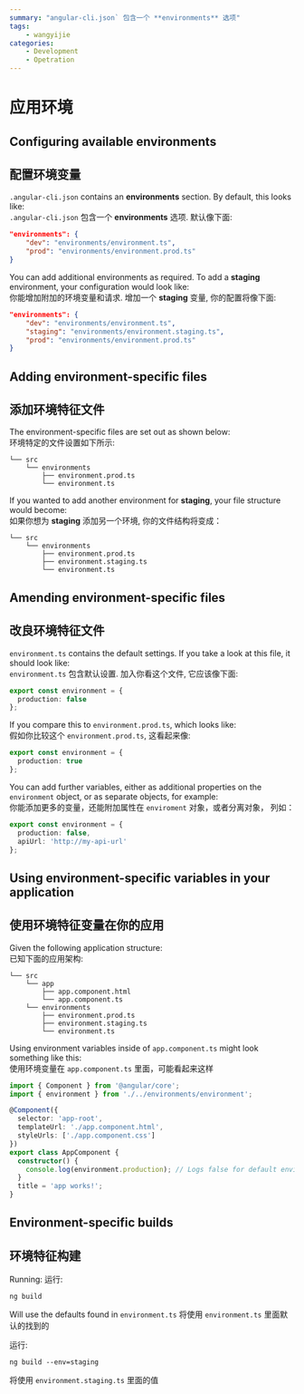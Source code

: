 ```yaml
---
summary: "angular-cli.json` 包含一个 **environments** 选项"
tags:
    - wangyijie
categories:
    - Development
    - Opetration
---
```

# 应用环境

## Configuring available environments
## 配置环境变量

`.angular-cli.json` contains an **environments** section.  By default, this looks like:  
`.angular-cli.json` 包含一个 **environments** 选项.  默认像下面:

``` json
"environments": {
    "dev": "environments/environment.ts",
    "prod": "environments/environment.prod.ts"
}
```

You can add additional environments as required.  To add a **staging** environment, your configuration would look like:  
你能增加附加的环境变量和请求.  增加一个 **staging** 变量, 你的配置将像下面:

``` json
"environments": {
    "dev": "environments/environment.ts",
    "staging": "environments/environment.staging.ts",
    "prod": "environments/environment.prod.ts"
}
```

## Adding environment-specific files
## 添加环境特征文件

The environment-specific files are set out as shown below:  
环境特定的文件设置如下所示:

```
└── src
    └── environments
        ├── environment.prod.ts
        └── environment.ts
```

If you wanted to add another environment for **staging**, your file structure would become:  
如果你想为 **staging** 添加另一个环境, 你的文件结构将变成：

```
└── src
    └── environments
        ├── environment.prod.ts
        ├── environment.staging.ts
        └── environment.ts
```

## Amending environment-specific files
## 改良环境特征文件

`environment.ts` contains the default settings.  If you take a look at this file, it should look like:  
`environment.ts` 包含默认设置.  加入你看这个文件, 它应该像下面:

``` TypeScript
export const environment = {
  production: false
};
```

If you compare this to `environment.prod.ts`, which looks like:  
假如你比较这个 `environment.prod.ts`, 这看起来像:

``` TypeScript
export const environment = {
  production: true
};
```

You can add further variables, either as additional properties on the `environment` object, or as separate objects, for example:  
你能添加更多的变量，还能附加属性在 `enviroment` 对象，或者分离对象， 列如：

``` TypeScript
export const environment = {
  production: false,
  apiUrl: 'http://my-api-url'
};
```

## Using environment-specific variables in your application 
## 使用环境特征变量在你的应用

Given the following application structure:  
已知下面的应用架构:

```
└── src
    └── app
        ├── app.component.html
        └── app.component.ts
    └── environments
        ├── environment.prod.ts
        ├── environment.staging.ts
        └── environment.ts
```

Using environment variables inside of `app.component.ts` might look something like this:  
使用环境变量在 `app.component.ts` 里面，可能看起来这样 


``` TypeScript
import { Component } from '@angular/core';
import { environment } from './../environments/environment';

@Component({
  selector: 'app-root',
  templateUrl: './app.component.html',
  styleUrls: ['./app.component.css']
})
export class AppComponent {
  constructor() {
    console.log(environment.production); // Logs false for default environment
  }
  title = 'app works!';
}
```

## Environment-specific builds
## 环境特征构建

Running:
运行:

```
ng build
```

Will use the defaults found in `environment.ts`
将使用 `environment.ts` 里面默认的找到的

运行:

```
ng build --env=staging
```

将使用 `environment.staging.ts` 里面的值
